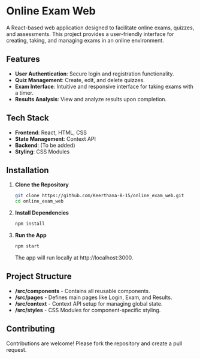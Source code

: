 # Online Exam Web

A React-based web application designed to facilitate online exams, quizzes, and assessments. This project provides a user-friendly interface for creating, taking, and managing exams in an online environment. 

## Features

- **User Authentication**: Secure login and registration functionality.
- **Quiz Management**: Create, edit, and delete quizzes.
- **Exam Interface**: Intuitive and responsive interface for taking exams with a timer.
- **Results Analysis**: View and analyze results upon completion.

## Tech Stack

- **Frontend**: React, HTML, CSS
- **State Management**: Context API
- **Backend**: (To be added)
- **Styling**: CSS Modules

## Installation

1. **Clone the Repository**
   ```bash
   git clone https://github.com/Keerthana-B-15/online_exam_web.git
   cd online_exam_web
   ```
2. **Install Dependencies**
   ```bash
   npm install
   ```
3. **Run the App**
   ```bash
   npm start
   ```
   The app will run locally at http://localhost:3000.
   
## Project Structure
- **/src/components** - Contains all reusable components.
- **/src/pages** - Defines main pages like Login, Exam, and Results.
- **/src/context** - Context API setup for managing global state.
- **/src/styles** - CSS Modules for component-specific styling.

## Contributing
Contributions are welcome! Please fork the repository and create a pull request.
